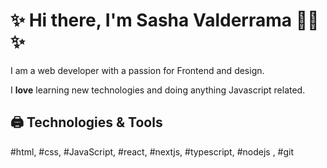 # ✨ **Hi there, I'm Sasha Valderrama** 🧙‍♀️ ✨

I am a web developer with a passion for Frontend and design. 

I **love** learning new technologies and doing anything Javascript related.

## 🖨️ Technologies & Tools

#html, #css, #JavaScript, #react, #nextjs, #typescript, #nodejs , #git 
